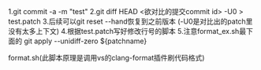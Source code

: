 1.git commit -a -m "test"
2.git diff HEAD <欲对比的提交commit id> -U0 > test.patch
3.后续可以git reset --hand恢复到之前版本
(-U0是对比出的patch里没有太多上下文)
4.根据test.patch写好修改行号的脚本
5.注意format_ex.sh最下面的  git apply --unidiff-zero ${patchname}

format.sh(此脚本原理是调用vs的clang-format插件刷代码格式)

